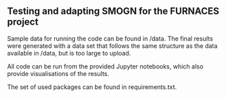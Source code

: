 ## Testing and adapting SMOGN for the FURNACES project
Sample data for running the code can be found in /data. The final results were generated with a data set that follows 
the same structure as the data available in /data, but is too large to upload.

All code can be run from the provided Jupyter notebooks, which also provide visualisations of the results.

The set of used packages can be found in requirements.txt.